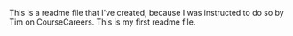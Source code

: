 This is a readme file that I've created, because I was instructed to do so by Tim on CourseCareers.
This is my first readme file.
